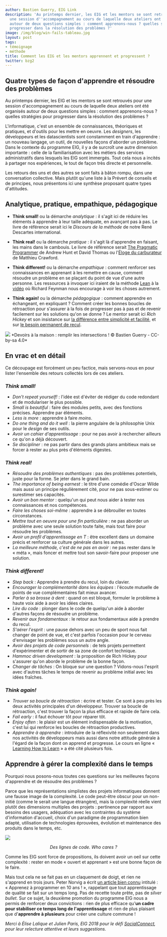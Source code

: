 ```yaml
---
author: Bastien Guerry, EIG Link
description: 'Au printemps dernier, les EIG et les mentors se sont retrouvés pour
  une session d''accompagnement au cours de laquelle deux ateliers ont été organisés
  autour de deux questions simples : comment apprenons-nous ? quelles stratégies pour
  progresser dans la résolution des problèmes ?'
image: /img/blog/win-fails-tableau.jpg
layout: post
tags:
- témoignage
- méthode
title: Comment les EIG et les mentors apprennent et progressent ?
twitter: bzg2
---
```


## Quatre types de façon d'apprendre et résoudre des problèmes

Au printemps dernier, les EIG et les mentors se sont retrouvés pour
une session d'accompagnement au cours de laquelle deux ateliers ont
été organisés autour de deux questions simples : comment
apprenons-nous ?  quelles stratégies pour progresser dans la
résolution des problèmes ?

L'informatique, c'est un ensemble de connaissances, théoriques et
pratiques, et d'outils pour les mettre en oeuvre.  Les *designers*,
les développeurs et les datascientists sont constamment en train
d'apprendre : un nouveau langage, un outil, de nouvelles façons
d'aborder un problème.  Dans le contexte du programme EIG, il y a de
surcroît une autre dimension importante : celle de la familiarisation
avec les métiers des services administratifs dans lesquels les EIG
sont immergés.  Tout cela nous a incités à partager nos expériences,
le tout de façon très directe et personnelle.

Les retours des uns et des autres se sont faits à bâton rompu, dans
une conversation collective.  Mais plutôt qu'une liste à la Prévert de
conseils et de principes, nous présentons ici une synthèse proposant
quatre types d'attitudes.

## Analytique, pratique, empathique, pédagogique

- **Think small!** ou la démarche *analytique* : il s'agit ici de
  réduire les éléments à apprendre à leur taille adéquate, en avançant
  pas à pas.  Le livre de référence serait ici le *Discours de la
  méthode* de notre René Descartes international.
  
- **Think real!** ou la démarche *pratique* : il s'agit là d'apprendre
  en faisant, les mains dans le cambouis.  Le livre de référence
  serait [The Pragmatic
  Programmer](https://en.wikipedia.org/wiki/The_Pragmatic_Programmer)
  de Andrew Hunt et David Thomas ou l'[Éloge du
  carburateur](https://www.editionsladecouverte.fr/catalogue/index-_loge_du_carburateur-9782707160065.html)
  de Matthieu Crawford.

- **Think different!** ou la démarche *empathique* : comment renforcer
  ses connaissances en apprenant à les remettre en cause, comment
  résoudre un problème en se plaçant du point de vue d'une autre
  personne.  Les ressources à invoquer ici iraient de la méthode
  [Lean](https://fr.wikipedia.org/wiki/Lean_(production)) à la
  [vidéo](https://www.youtube.com/watch?v=PsgBtOVzHKI) où Richard
  Feynman nous encourage à voir les choses autrement.
  
- **Think again!** ou la démarche *pédagogique* : comment apprendre en
  échangeant, en expliquant ?  Comment créer les bonnes boucles de
  rétroaction pour s'assurer à la fois de progresser pas à pas et de
  revenir facilement sur les solutions qu'on se donne ?  Le mentor
  serait ici *Rich Hickey* et son insistance sur [la différence entre
  simplicité et
  facilité](https://www.youtube.com/watch?v=34_L7t7fD_U), et sur [le
  besoin permanent de
  recul](https://www.youtube.com/watch?v=f84n5oFoZBc).

<img src="/img/apprendre_progresser.png"/>
*Devoirs à la maison : remplir les intersections ! © Bastien Guerry - CC-by-sa 4.0*

## En vrac et en détail

Ce découpage est forcément un peu factice, mais servons-nous en pour
lister l'ensemble des retours collectés lors de ces ateliers.

### *Think small!*

- *Don't repeat yourself!* : l'idée est d'éviter de rédiger du code
  redondant et de modulariser le plus possible.
- *Small is beautiful* : faire des modules petits, avec des fonctions
  précises.  Apprendre par éléments.
- *Less is more* : apprendre à faire *moins*.
- *Do one thing and do it well* : la pierre angulaire de la
  philosophie Unix pour le *design* de ses outils.
- *Avoir un cahier d'apprentissage* : pour ne pas avoir à rechercher
  ailleurs ce qu'on a déjà découvert.
- *Se discipliner* : ne pas partir dans des grands plans ambitieux
  mais se forcer à rester au plus près d'éléments digestes.

### *Think real!*

- *Résoudre des problèmes authentiques* : pas des problèmes
  potentiels, juste pour la forme.  Se jeter dans le grand bain.
- *The importance of being earnest* : le titre d'une comédie d'Oscar
  Wilde mais aussi un principe régulièrement cité, pour ne pas
  sous-estimer ou surestimer ses capacités.
- *Avoir un bon mentor* : quelqu'un qui peut nous aider à tester nos
  connaissances et nos compétences.
- *Faire les choses soi-même* : apprendre à se débrouiller en toutes
  circonstances.
- *Mettre tout en oeuvre pour une fin particulière* : ne pas aborder
  un problème avec une seule solution toute faite, mais tout faire
  pour résoudre les problèmes.
- *Avoir un profil d'apprentissage en T* : être excellent dans un
  domaine précis et renforcer sa culture générale dans les autres.
- *La meilleure méthode, c'est de ne pas en avoir* : ne pas rester
  dans le « méta », mais foncer et mettre tout son savoir-faire pour
  proposer une solution.

### *Think different!*

- *Step back* : Apprendre à prendre du recul, loin du clavier.
- *Encourager la complémentarité dans les équipes* : l'écoute mutuelle
  de points de vue complémentaires fait mieux avancer.
- *Parler à sa brosse à dent* : quand on est bloqué, formuler le
  problème à haute voix aide à avoir les idées claires.
- *Lire du code* : plonger dans le code de quelqu'un aide à aborder
  d'autres façons de résoudre un problème.
- *Revenir aux fondamentaux* : le retour aux fondamentaux aide à
  prendre du recul.
- *S'aérer l'esprit* : une pause dehors avec un peu de sport nous fait
  changer de point de vue, et c'est parfois l'occasion pour le cerveau
  d'envisager les problèmes sous un autre angle.
- *Avoir des projets de code personnels* : de tels projets permettent
  d'expérimenter et de sortir de sa zone de confort technique.
- *Hammoc driven development* : la proposition de Rich Hickey pour
  s'assurer qu'on aborde le problème de la bonne façon.
- *Changer de tâches* : On bloque sur une question ?  Vidons-nous
  l'esprit avec d'autres tâches le temps de revenir au problème
  initial avec les idées fraîches.

### *Think again!*

- *Trouver sa boucle de rétroaction* : écrire et tester.  Ce sont à
  peu près les deux activités principales d'un développeur.  Trouver
  sa boucle de rétroaction, c'est trouver la façon la plus efficace et
  rapide de faire cela.
- *Fail early* : il faut échouer tôt pour réparer tôt.
- *Enjoy often* : le plaisir est un élément indispensable de la
  motivation, c'est lui qui renforce les boucles de rétroaction
  productives.
- *Apprendre à apprendre* : introduire de la réflexivité non seulement
  dans nos activités de développeurs mais aussi dans notre attitude
  générale à l'égard de la façon dont on apprend et progresse.  Le
  cours en ligne « [Learning How to
  Learn](https://fr.coursera.org/learn/learning-how-to-learn) » a été
  cité plusieurs fois.

## Apprendre à gérer la complexité dans le temps

Pourquoi nous posons-nous toutes ces questions sur les meilleures
façons d'apprendre et de résoudre des problèmes ?

Parce que les représentations simplistes des projets informatiques
donnent une fausse image de la complexité.  Le code peut-être obscur
pour un non-initié (comme le serait une langue étrangère), mais la
complexité réelle vient plutôt des dimensions multiples des projets :
pertinence par rapport aux besoins des usagers, adéquation avec les
contraintes du système d'information d'accueil, choix d'un paradigme
de programmation bien adapté, utilisation de technologies éprouvées,
évolution et maintenance des produits dans le temps, etc.

<a href="https://pxhere.com/en/photo/911144"><img src="https://c.pxhere.com/photos/72/9c/close_up_code_coding_computer_computing_conceptual_data_design-911144.jpg!d"/></a>
<center><p><em>Des lignes de code.  Who cares ?</em></p></center>

Comme les EIG sont force de propositions, ils doivent avoir un oeil
sur cette complexité : rester en mode « ouvert et apprenant » est une
bonne façon de le faire.

Mais tout cela ne se fait pas en un claquement de doigt, et rien ne
s'apprend en trois jours.  Peter Norvig a écrit [un article bien
connu](http://www.norvig.com/21-days.html) intitulé : « Apprenez à
programmer en 10 ans ! », rappelant que tout apprentissage de qualité
se fait sur un temps long.  Pas de recette toute prête, pas de *silver
bullet*.  Sur ce sujet, la deuxième promotion du programme EIG nous a
permis de renforcer deux convictions : rien de plus efficace qu'**un
cadre pour stabiliser ce temps long de l'apprentissage** et rien de
plus plaisant que d'**apprendre à plusieurs** pour créer une culture
commune !

*Merci à Élise Lalique et Julien Paris, EIG 2018 pour le défi
[SocialConnect](https://entrepreneur-interet-general.etalab.gouv.fr/defis/2018/socialconnect.html),
pour leur relecture attentive et leurs suggestions.*